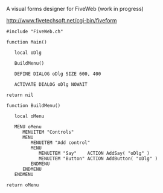A visual forms designer for FiveWeb (work in progress)

http://www.fivetechsoft.net/cgi-bin/fiveform

```
#include "FiveWeb.ch"

function Main()

   local oDlg

   BuildMenu()

   DEFINE DIALOG oDlg SIZE 600, 400

   ACTIVATE DIALOG oDlg NOWAIT  

return nil

function BuildMenu()

   local oMenu

   MENU oMenu
      MENUITEM "Controls"
      MENU
         MENUITEM "Add control"
         MENU 
            MENUITEM "Say"    ACTION AddSay( "oDlg" )
            MENUITEM "Button" ACTION AddButton( "oDlg" )
         ENDMENU
      ENDMENU  
   ENDMENU

return oMenu
```